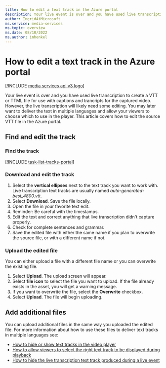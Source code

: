 ```yaml
---
title: How to edit a text track in the Azure portal
description: Your live event is over and you have used live transcription to create a VTT or TTML file for use with captions and trancripts for the captured video.  However, the live transcription will likely need some editing.  You may later want to deliver the text in multiple languages and allow your viewers to choose which to use in the player.  This article covers how to edit the source VTT file in the Azure portal.
author: IngridAtMicrosoft
ms.service: media-services
ms.topic: overview
ms.date: 08/10/2022
ms.author: inhenkel
---
```


# How to edit a text track in the Azure portal

[!INCLUDE [media services api v3 logo](./includes/v3-hr.md)]

Your live event is over and you have used live transcription to create a VTT or TTML file for use with captions and trancripts for the captured video.  However, the live transcription will likely need some editing.  You may later want to deliver the text in multiple languages and allow your viewers to choose which to use in the player.  This article covers how to edit the source VTT file in the Azure portal.

## Find and edit the track

### Find the track

[!INCLUDE [task-list-tracks-portal](includes/task-list-tracks-portal.md)]

### Download and edit the track

1. Select the **vertical ellipses** next to the text track you want to work with. Live transcription text tracks are usually named *auto-generated-best_4800.vtt*.
1. Select **Download**. Save the file locally.
1. Open the file in your favorite text edit.
1. Reminder: Be careful with the timestamps.
1. Edit the text and correct anything that live transcription didn't capture properly.
1. Check for complete sentences and grammar.
1. Save the edited file with either the same name if you plan to overwrite the source file, or with a different name if not.

### Upload the edited file

You can either upload a file with a different file name or you can overwrite the existing file.

1. Select **Upload**. The upload screen will appear.
1. Select **file icon** to select the file you want to upload. If the file already exists in the asset, you will get a warning message.
1. If you want to overwrite the file, select the **Overwrite** checkbox.
1. Select **Upload**. The file will begin uploading.

## Add additional files

You can upload additional files in the same way you uploaded the edited file. For more information about how to use these files to deliver text tracks in multiple languages see:

- [How to hide or show text tracks in the video player]()
- [How to allow viewers to select the right text track to be displayed during playback]()
- [How to hide the live transcription text track produced during a live event]()
